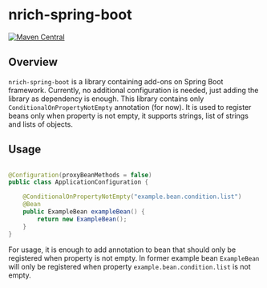 # nrich-spring-boot

[![Maven Central](https://maven-badges.herokuapp.com/maven-central/net.croz.nrich/nrich-spring-boot/badge.svg?color=blue)](https://maven-badges.herokuapp.com/maven-central/net.croz.nrich/nrich-spring-boot)

## Overview

`nrich-spring-boot` is a library containing add-ons on Spring Boot framework. Currently, no additional configuration is needed, just adding the library as dependency is enough. This library contains
only `ConditionalOnPropertyNotEmpty` annotation (for now). It is used to register beans only when property is not empty, it supports strings, list of strings and lists of objects.

## Usage

```java

@Configuration(proxyBeanMethods = false)
public class ApplicationConfiguration {

    @ConditionalOnPropertyNotEmpty("example.bean.condition.list")
    @Bean
    public ExampleBean exampleBean() {
        return new ExampleBean();
    }
}

```

For usage, it is enough to add annotation to bean that should only be registered when property is not empty. In former example bean `ExampleBean`
will only be registered when property `example.bean.condition.list` is not empty.
